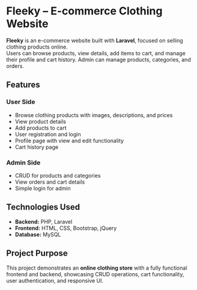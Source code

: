 # Fleeky – E-commerce Clothing Website

**Fleeky** is an e-commerce website built with **Laravel**, focused on selling clothing products online.  
Users can browse products, view details, add items to cart, and manage their profile and cart history. Admin can manage products, categories, and orders.

## Features

### User Side
- Browse clothing products with images, descriptions, and prices
- View product details
- Add products to cart
- User registration and login
- Profile page with view and edit functionality
- Cart history page

### Admin Side
- CRUD for products and categories
- View orders and cart details
- Simple login for admin

## Technologies Used
- **Backend:** PHP, Laravel  
- **Frontend:** HTML, CSS, Bootstrap, jQuery  
- **Database:** MySQL

## Project Purpose
This project demonstrates an **online clothing store** with a fully functional frontend and backend, showcasing CRUD operations, cart functionality, user authentication, and responsive UI.
